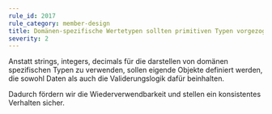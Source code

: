 ```yaml
---
rule_id: 2017
rule_category: member-design
title: Domänen-spezifische Wertetypen sollten primitiven Typen vorgezogen werden.
severity: 2
---
```

Anstatt strings, integers, decimals für die darstellen von domänen spezifischen Typen zu verwenden, sollen eigende Objekte definiert werden, die sowohl Daten als auch die Validerungslogik dafür beinhalten.

Dadurch fördern wir die Wiederverwendbarkeit und stellen ein konsistentes Verhalten sicher.